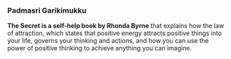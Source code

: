 <h3>Padmasri Garikimukku</h3>
<b>The Secret is a self-help book by Rhonda Byrne</b> that explains how the law of attraction, which states that positive energy attracts positive things into your life, governs your thinking and actions, and how you can use the power of positive thinking to achieve anything you can imagine.</h6>